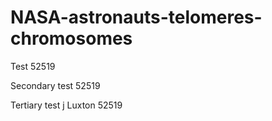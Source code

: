 # NASA-astronauts-telomeres-chromosomes

Test 52519

Secondary test 52519

Tertiary test j Luxton 52519
